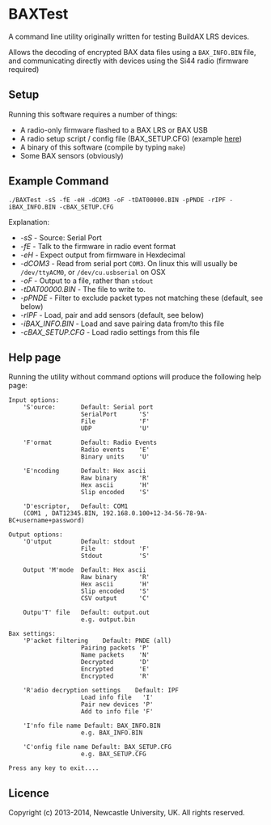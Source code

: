 # BAXTest

A command line utility originally written for testing BuildAX LRS devices. 

Allows the decoding of encrypted BAX data files using a `BAX_INFO.BIN` file, 
and communicating directly with devices using the Si44 radio (firmware required)


## Setup

Running this software requires a number of things:

 * A radio-only firmware flashed to a BAX LRS or BAX USB
 * A radio setup script / config file (BAX_SETUP.CFG) (example [here](https://gist.github.com/sjmf/ba762f745bcccd28db1c1d22d2b281ee))
 * A binary of this software (compile by typing `make`)
 * Some BAX sensors (obviously)


## Example Command

```
./BAXTest -sS -fE -eH -dCOM3 -oF -tDAT00000.BIN -pPNDE -rIPF -iBAX_INFO.BIN -cBAX_SETUP.CFG
```

Explanation:

 * *-sS*             - Source: Serial Port
 * *-fE*             - Talk to the firmware in radio event format
 * *-eH*             - Expect output from firmware in Hexdecimal
 * *-dCOM3*          - Read from serial port `COM3`. On linux this will usually be `/dev/ttyACM0`, or `/dev/cu.usbserial` on OSX
 * *-oF*             - Output to a file, rather than `stdout`
 * *-tDAT00000.BIN*  - The file to write to.
 * *-pPNDE*          - Filter to exclude packet types not matching these (default, see below)
 * *-rIPF*           - Load, pair and add sensors (default, see below)
 * *-iBAX_INFO.BIN*  - Load and save pairing data from/to this file
 * *-cBAX_SETUP.CFG* - Load radio settings from this file


## Help page

Running the utility without command options will produce the following help page:

```
Input options:
    'S'ource:       Default: Serial port
                    SerialPort      'S'
                    File            'F'
                    UDP             'U'

    'F'ormat        Default: Radio Events
                    Radio events    'E'
                    Binary units    'U'

    'E'ncoding      Default: Hex ascii
                    Raw binary      'R'
                    Hex ascii       'H'
                    Slip encoded    'S'

    'D'escriptor,   Default: COM1
    (COM1 , DAT12345.BIN, 192.168.0.100+12-34-56-78-9A-BC+username+password)

Output options:
    'O'utput        Default: stdout
                    File            'F'
                    Stdout          'S'

    Output 'M'mode  Default: Hex ascii
                    Raw binary      'R'
                    Hex ascii       'H'
                    Slip encoded    'S'
                    CSV output      'C'

    Outpu'T' file   Default: output.out
                    e.g. output.bin

Bax settings:
    'P'acket filtering    Default: PNDE (all)
                    Pairing packets 'P'
                    Name packets    'N'
                    Decrypted       'D'
                    Encrypted       'E'
                    Encrypted       'R'

    'R'adio decryption settings    Default: IPF
                    Load info file   'I'
                    Pair new devices 'P'
                    Add to info file 'F'

    'I'nfo file name Default: BAX_INFO.BIN
                    e.g. BAX_INFO.BIN

    'C'onfig file name Default: BAX_SETUP.CFG
                    e.g. BAX_SETUP.CFG

Press any key to exit....

```

## Licence

Copyright (c) 2013-2014, Newcastle University, UK. All rights reserved.

